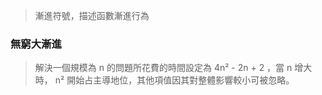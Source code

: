 
> 漸進符號，描述函數漸進行為

### 無窮大漸進

> 解決一個規模為 n 的問題所花費的時間設定為 4n² - 2n + 2 ，當 n 增大時， n² 開始占主導地位，其他項值因其對整體影響較小可被忽略。

